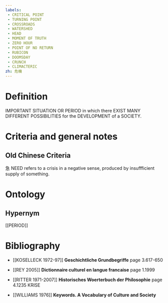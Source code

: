 ```yaml
---
labels: 
 - CRITICAL POINT
 - TURNING POINT
 - CROSSROADS
 - WATERSHED
 - HEAD
 - MOMENT OF TRUTH
 - ZERO HOUR
 - POINT OF NO RETURN
 - RUBICON
 - DOOMSDAY
 - CRUNCH
 - CLIMACTERIC
zh: 危機
---
```


# Definition
IMPORTANT SITUATION OR PERIOD in which there EXIST MANY DIFFERENT POSSIBILITIES for the DEVELOPMENT of a SOCIETY.
# Criteria and general notes
## Old Chinese Criteria
急 NEED refers to a crisis in a negative sense, produced by insuffficient supply of something.
# Ontology

## Hypernym
[[PERIOD]]
# Bibliography
- [[KOSELLECK 1972-97]]
**Geschichtliche Grundbegriffe** page 3.617-650

- [[REY 2005]]
**Dictionnaire culturel en langue francaise** page 1.1999

- [[RITTER 1971-2007]]
**Historisches Woerterbuch der Philosophie** page 4.1235
KRISE
- [[WILLIAMS 1976]]
**Keywords.  A Vocabulary of Culture and Society** 
